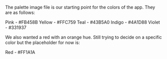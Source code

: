 The palette image file is our starting point for the colors of the app. They are as follows:

Pink - #FB458B
Yellow - #FFC759
Teal - #43B5A0
Indigo - #4A1D88
Violet - #331937

We also wanted a red with an orange hue. Still trying to decide on a specific color but the placeholder for now is:

Red - #FF1A1A
